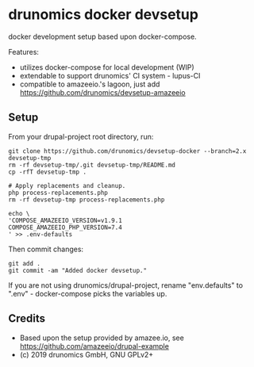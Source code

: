 # drunomics docker devsetup

docker development setup based upon docker-compose. 

Features:
- utilizes docker-compose for local development (WIP)
- extendable to support drunomics' CI system - lupus-CI
- compatible to amazeeio.'s lagoon, just add https://github.com/drunomics/devsetup-amazeeio
 

## Setup

From your drupal-project root directory, run:

    git clone https://github.com/drunomics/devsetup-docker --branch=2.x devsetup-tmp
    rm -rf devsetup-tmp/.git devsetup-tmp/README.md
    cp -rfT devsetup-tmp .
        
    # Apply replacements and cleanup.
    php process-replacements.php
    rm -rf devsetup-tmp process-replacements.php
    
    echo \
    'COMPOSE_AMAZEEIO_VERSION=v1.9.1
    COMPOSE_AMAZEEIO_PHP_VERSION=7.4
    ' >> .env-defaults

Then commit changes:

    git add .
    git commit -am "Added docker devsetup."


If you are not using drunomics/drupal-project, rename "env.defaults" to ".env" - docker-compose picks the variables up. 

## Credits

* Based upon the setup provided by amazee.io, see 
  https://github.com/amazeeio/drupal-example
* (c) 2019 drunomics GmbH, GNU GPLv2+
